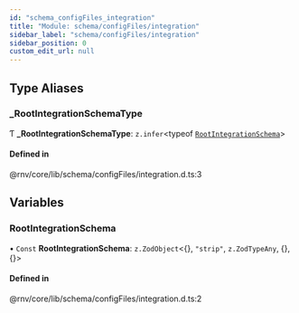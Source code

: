 ```yaml
---
id: "schema_configFiles_integration"
title: "Module: schema/configFiles/integration"
sidebar_label: "schema/configFiles/integration"
sidebar_position: 0
custom_edit_url: null
---
```


## Type Aliases

### \_RootIntegrationSchemaType

Ƭ **\_RootIntegrationSchemaType**: `z.infer`\<typeof [`RootIntegrationSchema`](schema_configFiles_integration.md#rootintegrationschema)\>

#### Defined in

@rnv/core/lib/schema/configFiles/integration.d.ts:3

## Variables

### RootIntegrationSchema

• `Const` **RootIntegrationSchema**: `z.ZodObject`\<{}, ``"strip"``, `z.ZodTypeAny`, {}, {}\>

#### Defined in

@rnv/core/lib/schema/configFiles/integration.d.ts:2
